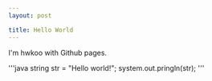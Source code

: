 ```yaml
---
layout: post

title: Hello World
---
```


I'm hwkoo with Github pages.

'''java
string str = "Hello world!";
system.out.pringln(str);
'''
